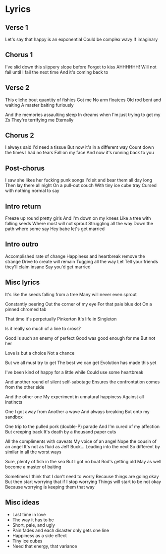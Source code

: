# Lyrics

## Verse 1

Let's say that happy is an exponential
Could be complex wavy
If imaginary


## Chorus 1

I've slid down this slippery slope before
Forgot to kiss
AHHHHHH!
Will not fail until I fail the next time
And it's coming back to


## Verse 2

This cliche bout quantity of fishies
Got me
No arm floatees
Old rod bent and waiting
A master baiting furiously

And the memories assaulting sleep
In dreams when I'm just trying to get my Zs
They're terrifying me
Eternally


## Chorus 2

I always said I'd need a tissue
But now it's in a different way
Count down the times I had no tears
Fall on my face
And now it's running back to you


## Post-chorus

I saw she likes her fucking punk songs
I'd sit and bear them all day long
Then lay there all night
On a pull-out couch
With tiny ice cube tray
Cursed with nothing normal to say


## Intro return

Freeze up round pretty girls
And I'm down on my knees
Like a tree with falling seeds
Where most will not sprout
Struggling all the way
Down the path where some say
Hey babe let's get married


## Intro outro

Accomplished rate of change
Happiness and heartbreak remove the strange
Drive to create will remain
Tugging all the way
Let
Tell your friends they'll claim insane
Say you'd get married


## Misc lyrics

It's like the seeds falling from a tree
Many will never even sprout

Constantly peering
Out the corner of my eye
For that pale blue dot
On a pinned chromed tab

That time it's perpetually Pinkerton
It's life in Singleton

Is it really so much of a line to cross?

Good is such an enemy of perfect
Good was good enough for me
But not her

Love is but a choice
Not a chance

But we all must try to get
The best we can get
Evolution has made this yet

I've been kind of happy for a little while
Could use some heartbreak

And another round of silent self-sabotage
Ensures the confrontation comes from the other side

And the other one
My experiment in unnatural happiness
Against all instincts

One I got away from
Another a wave
And always breaking
But onto my sandbox

One trip to the pulled pork (double-P) parade
And I'm cured of my affection
But creeping back
It's death by a thousand paper cuts

All the compliments with caveats
My voice of an angel
Nope the cousin of an angel
It's not as fluid as Jeff Buck...
Leading into the next
So different by similar in all the worst ways

Sure, plenty of fish in the sea
But I got no boat
Rod's getting old
May as well become a master of baiting

Sometimes I think that I don't need to worry
Because things are going okay
But then start worrying that if I stop worrying
Things will start to be not okay
Because worrying is keeping them that way


## Misc ideas

* Last time in love
* The way it has to be
* Short, pale, and ugly
* Pain fades and each disaster only gets one line
* Happiness as a side effect
* Tiny ice cubes
* Need that energy, that variance
